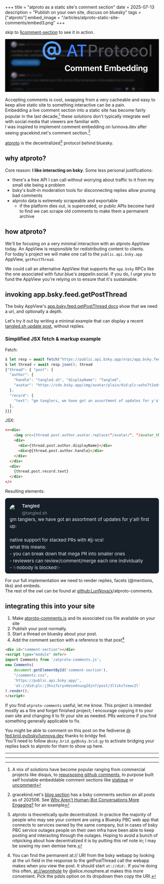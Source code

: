 +++
title = "atproto as a static site's comment section"
date = 2025-07-13
description = "Publish on your own site, discuss on bluesky"
tags = ["atproto"]
embed_image = "/articles/atproto-static-site-comments/embed3.png"
+++

skip to [§comment-section](#comment-section) to see it in action.

![@ATProtocol Logo overlayed on a blurred comment section that looks similar to the bluesky social media site.](./hero.png)

Accepting comments is cool, swapping from a very cacheable and easy to keep alive static site to something interactive can be a pain.  
Embedding a live comment section into a static site has become fairly popular in the last decade;[^embed_history] these solutions don't typically integrate well with social media that viewers are familiar with.    
I was inspired to implement comment embedding on lunnova.dev after seeing gracekind.net's comment section.[^gracekind]

[atproto](https://atproto.com/) is the decentralized[^ish] protocol behind bluesky.

## why atproto?
Core reason: **I like interacting on bsky**. Some less personal justifications:

- there's a free API I can call without worrying about traffic to it from my small site being a problem
- bsky's built-in moderation tools for disconnecting replies allow pruning bad comments
- atproto data is extremely scrapeable and exportable
  - if the platform dies out, is superceded, or public APIs become hard to find we can scrape old comments to make them a permanent archive

## how atproto?

We'll be focusing on a very minimal interaction with an atproto AppView today. An AppView is responsible for redistributing content to clients.  
For today's project we will make one call to the `public.api.bsky.app` AppView, `getPostThread`. 

We could call an alternative AppView that supports the `app.bsky` RPCs like the one associated with futur.blue's zeppelin.social. If you do, I urge you to fund the AppView you're relying on to ensure that it's sustainable.

## invoking app.bsky.feed.getPostThread

The bsky AppView's [app.bsky.feed.getPostThread docs](https://docs.bsky.app/docs/api/app-bsky-feed-get-post-thread) show that we need a uri, and optionally a depth.

Let's try it out by writing a minimal example that can display a recent [tangled.sh update post.](https://bsky.app/profile/tangled.sh/post/3lptwcb47kc2u) without replies.

### Simplified JSX fetch & markup example

Fetch:

```js
$ let resp = await fetch("https://public.api.bsky.app/xrpc/app.bsky.feed.getPostThread?uri=at%3A%2F%2Ftangled.sh%2Fapp.bsky.feed.post%2F3lptwcb47kc2u&depth=0");
$ let thread = await resp.json(); thread
{"thread": { "post": {
  "author": {
    "handle": "tangled.sh", "displayName": "Tangled",
    "avatar": "https://cdn.bsky.app/img/avatar/plain/did:plc:wshs7t2adsemcrrd4snkeqli/bafkreieng4ts4h6g7prbdiaseag3lmsewxwzbxmexy2qqd5uebq5pe567e@jpeg"
  },
  "record": {
    "text": "gm tanglers, we have got an assortment of updates for y'all! first up: \n\nnative support for stacked PRs with #jj-vcs!\n\nwhat this means:\n- you can break down that mega PR into smaller ones\n- reviewers can review/comment/merge each one individually\n- ✨nobody is blocked✨"
  },
}}}
```

JSX:

```html
<><div>
    <img src={thread.post.author.avatar.replace("/avatar/", "/avatar_thumbnail/")} alt={thread.post.author.displayName}/>
    <div>
      <div>{thread.post.author.displayName}</div>
      <div>@{thread.post.author.handle}</div>
    </div>
  </div>
  <div>
    {thread.post.record.text}
  </div>
</>
```

Resulting elements:

<p><div style="background-color: #161e27;padding: 1em 1em 0.5em 1em;border-radius: 8px;font-size: 15px;line-height: 1.5;max-width: 600px;margin: 0 auto;">
<div style="display: flex; align-items: center;">
<img 
src="https://cdn.bsky.app/img/avatar_thumbnail/plain/did:plc:wshs7t2adsemcrrd4snkeqli/bafkreieng4ts4h6g7prbdiaseag3lmsewxwzbxmexy2qqd5uebq5pe567e@jpeg" 
alt="Tangled"
style="width: 32px;height: 32px;border-radius: 50%;margin-right: 8px;"
/>
<div><div style="color: #e4e9ed; font-weight: 600;">Tangled</div>
<div style="color: #8b98a5; font-size: 14px;">@tangled.sh</div></div></div>
<div style="color: #e4e9ed; white-space: pre-wrap;">gm tanglers, we have got an assortment of updates for y'all! first up:<br>
native support for stacked PRs with #jj-vcs!
what this means:
- you can break down that mega PR into smaller ones
- reviewers can review/comment/merge each one individually
- ✨nobody is blocked✨</div>
</div></p>

For our full implementation we need to render replies, facets (@mentions, liks) and embeds.  
The rest of the owl can be found at [github:LunNova/x](https://github.com/LunNova/x/tree/main/atproto-comments)/atproto-comments.

## integrating this into your site

1. Make [atproto-comments.js](https://github.com/LunNova/x/tree/main/atproto-comments) and its associated css file available on your site
1. Publish your post normally.
2. Start a thread on bluesky about your post.
3. Add the comment section with a reference to that post[^at_uri]

```html
<div id="comment-section"></div>
<script type="module" defer>
import Comments from '/atproto-comments.js';
new Comments(
    document.getElementById('comment-section'),
    "/comments.css",
    'https://public.api.bsky.app/',
    'at://did:plc:j3hvz7sryv6ese4nuug2djn7/post/3ltikv7zewc2l'
).render();
</script>

```

If you find `atproto-comments` useful, let me know. This project is intended mostly as a fire and forget finished project; I encourage copying it to your own site and changing it to fit your site as needed. PRs welcome if you find something generally applicable to fix.

You might be able to comment on this post on the fediverse [@ fed.brid.gy/bsky/lunnova.dev](https://fed.brid.gy/bsky/lunnova.dev) thanks to bridgy fed.  
You'll need to follow `@bsky.brid.gy@bsky.brid.gy` to activate bridging your replies back to atproto for them to show up here.

---

[^embed_history]: A mix of solutions have become popular ranging from commercial projects like disqus, to [repurposing github comments](https://utteranc.es/), to purpose built self hostable embeddable comment sections like [statique](https://github.com/LeeHolmes/statique/) or [uncomment](https://github.com/nielssp/uncomment)
[^gracekind]: gracekind.net's [blog section](https://gracekind.net/blog/) has a bsky comments section on all posts as of 202506. See [Why Aren't Human-Bot Conversations More Engaging?](https://gracekind.net/blog/humanbotconversations/#comments-section) for an example
[^ish]: atproto is theoretically quite decentralized. In practice the majority of people who may see your content are using a Bluesky PBC web app that connects to services owned by the same company, but in cases of bsky PBC service outages people on their own infra have been able to keep posting and interacting through the outages. Hoping to avoid a bunch of nitpicking about how decentralized it is by putting this ref note in; I may be sowing my own demise here.
[^at_uri]: You can find the permanent at:// URI from the bsky webapp by looking at the uri field in the response to the getPostThread call the webapp makes when you view the post. It should start `at://did:`. If you're doing this often, [at://wormhole](https://at.wormhole.mosphere.at/) by @alice.mosphere.at makes this more convenient. Pick the pdsls option on its dropdown then copy the URI.

---

<div id="comment-section"></div>
<script type="module" defer>
import Comments from '/atproto-comments.js';
new Comments(
    document.getElementById('comment-section'), // where to inject the comments
    "/comments.css", // comments specific CSS
    'https://public.api.bsky.app/', // AppView base URL for API call
    'at://did:plc:j3hvz7sryv6ese4nuug2djn7/app.bsky.feed.post/3ltugqwgia22c' // URI of the root of the thread to load
).render();
</script>
